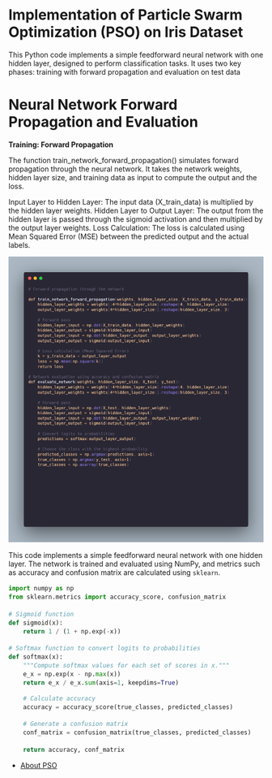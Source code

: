<h1> Implementation of Particle Swarm Optimization (PSO) on Iris Dataset </h1>

This Python code implements a simple feedforward neural network with one hidden layer, designed to perform classification tasks. It uses two key phases: training with forward propagation and evaluation on test data

# Neural Network Forward Propagation and Evaluation


<p>
<strong>Training: Forward Propagation</strong>

The function train_network_forward_propagation() simulates forward propagation through the neural network. It takes the network weights, hidden layer size, and training data as input to compute the output and the loss.

Input Layer to Hidden Layer: The input data (X_train_data) is multiplied by the hidden layer weights.
Hidden Layer to Output Layer: The output from the hidden layer is passed through the sigmoid activation and then multiplied by the output layer weights.
Loss Calculation: The loss is calculated using Mean Squared Error (MSE) between the predicted output and the actual labels.</p>


<p align="center">
  <img src="https://github.com/Vishnuprasadvbhat/Project-Rakuten/blob/master/pso_iris/images/carbon.png" alt="alt"/>
</p>


This code implements a simple feedforward neural network with one hidden layer. The network is trained and evaluated using NumPy, and metrics such as accuracy and confusion matrix are calculated using `sklearn`.

```python
import numpy as np
from sklearn.metrics import accuracy_score, confusion_matrix

# Sigmoid function
def sigmoid(x):
    return 1 / (1 + np.exp(-x))

# Softmax function to convert logits to probabilities
def softmax(x):
    """Compute softmax values for each set of scores in x."""
    e_x = np.exp(x - np.max(x))
    return e_x / e_x.sum(axis=1, keepdims=True)

```

``` python
    # Calculate accuracy
    accuracy = accuracy_score(true_classes, predicted_classes)
    
    # Generate a confusion matrix
    conf_matrix = confusion_matrix(true_classes, predicted_classes)
    
    return accuracy, conf_matrix
  ```

- [About PSO](pso_iris\PSO.README.md)